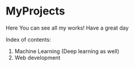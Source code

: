 # MyProjects

Here You can see all my works! Have a great day

Index of contents:
1. Machine Learning (Deep learning as well)
2. Web development
